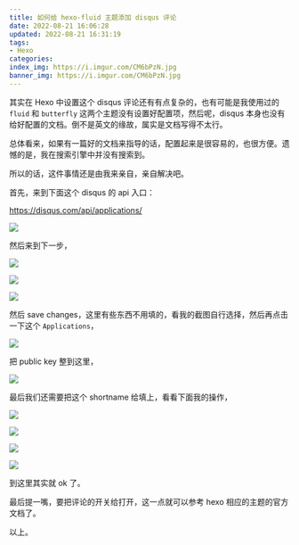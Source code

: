 ```yaml
---
title: 如何给 hexo-fluid 主题添加 disqus 评论
date: 2022-08-21 16:06:28
updated: 2022-08-21 16:31:19
tags:
- Hexo
categories:
index_img: https://i.imgur.com/CM6bPzN.jpg
banner_img: https://i.imgur.com/CM6bPzN.jpg
---
```


其实在 Hexo 中设置这个 disqus 评论还有有点复杂的，也有可能是我使用过的 `fluid` 和 `butterfly` 这两个主题没有设置好配置项，然后呢，disqus 本身也没有给好配置的文档。倒不是英文的缘故，属实是文档写得不太行。

总体看来，如果有一篇好的文档来指导的话，配置起来是很容易的，也很方便。遗憾的是，我在搜索引擎中并没有搜索到。

所以的话，这件事情还是由我来亲自，亲自解决吧。

首先，来到下面这个 disqus 的 api 入口：

<https://disqus.com/api/applications/>

![](https://i.imgur.com/QGdTBv5.png)

然后来到下一步，

![](https://i.imgur.com/y0QMcrk.png)

![](https://i.imgur.com/U0RquOj.png)

![](https://i.imgur.com/NWG8lJU.png)

然后 save changes，这里有些东西不用填的，看我的截图自行选择，然后再点击一下这个 `Applications`，

![](https://i.imgur.com/kgjRYO0.png)

把 public key 整到这里，

![](https://i.imgur.com/2KIEXkT.png)

最后我们还需要把这个 shortname 给填上，看看下面我的操作，

![](https://i.imgur.com/gRSQmox.png)

![](https://i.imgur.com/jJL7Q4I.png)

![](https://i.imgur.com/PTAlGXw.png)

![](https://i.imgur.com/bc0x8ke.png)

到这里其实就 ok 了。

最后提一嘴，要把评论的开关给打开，这一点就可以参考 hexo 相应的主题的官方文档了。

以上。
